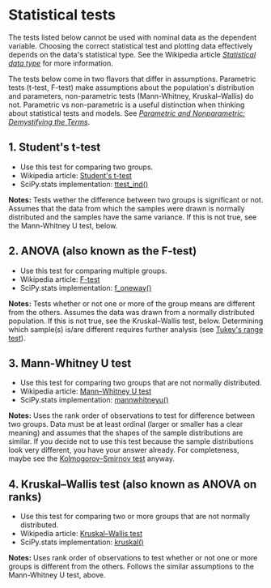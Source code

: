 # Statistical tests

The tests listed below cannot be used with nominal data as the dependent variable. Choosing the correct statistical test and plotting data effectively depends on the data's statistical type. See the Wikipedia article [*Statistical data type*](https://en.wikipedia.org/wiki/Statistical_data_type) for more information.

The tests below come in two flavors that differ in assumptions. Parametric tests (t-test, F-test) make assumptions about the population's distribution and parameters, non-parametric tests (Mann-Whitney, Kruskal–Wallis) do not. Parametric vs non-parametric is a useful distinction when thinking about statistical tests and models. See [*Parametric and Nonparametric: Demystifying the Terms*](https://github.com/4GeeksAcademy/gperdrizet-ds9-materials/blob/main/resources/articles/Hoskin_parametric_and%20_nonparametric.pdf).

## 1. Student's t-test

- Use this test for comparing two groups.
- Wikipedia article: [Student's t-test](https://en.wikipedia.org/wiki/Student%27s_t-test)
- SciPy.stats implementation: [ttest_ind()](https://docs.scipy.org/doc/scipy/reference/generated/scipy.stats.ttest_ind.html)

**Notes:** Tests wether the difference between two groups is significant or not. Assumes that the data from which the samples were drawn is normally distributed and the samples have the same variance. If this is not true, see the Mann-Whitney U test, below.

## 2. ANOVA (also known as the F-test)

- Use this test for comparing multiple groups.
- Wikipedia article: [F-test](https://en.wikipedia.org/wiki/F-test)
- SciPy.stats implementation: [f_oneway()](https://docs.scipy.org/doc/scipy/reference/generated/scipy.stats.f_oneway.html)

**Notes:** Tests whether or not one or more of the group means are different from the others. Assumes the data was drawn from a normally distributed population. If this is not true, see the Kruskal–Wallis test, below. Determining which sample(s) is/are different requires further analysis (see [Tukey's range test](https://en.wikipedia.org/wiki/Tukey%27s_range_test)).

## 3. Mann-Whitney U test

- Use this test for comparing two groups that are not normally distributed.
- Wikipedia article: [Mann–Whitney U test](https://en.wikipedia.org/wiki/Mann%E2%80%93Whitney_U_test)
- SciPy.stats implementation: [mannwhitneyu()](https://docs.scipy.org/doc/scipy/reference/generated/scipy.stats.mannwhitneyu.html)

**Notes:** Uses the rank order of observations to test for difference between two groups. Data must be at least ordinal (larger or smaller has a clear meaning) and assumes that the shapes of the sample distributions are similar. If you decide not to use this test because the sample distributions look very different, you have your answer already. For completeness, maybe see the [Kolmogorov–Smirnov test](https://en.wikipedia.org/wiki/Kolmogorov%E2%80%93Smirnov_test) anyway.

## 4. Kruskal–Wallis test (also known as ANOVA on ranks)

- Use this test for comparing two or more groups that are not normally distributed.
- Wikipedia article: [Kruskal–Wallis test](https://en.wikipedia.org/wiki/Kruskal%E2%80%93Wallis_test)
- SciPy.stats implementation: [kruskal()](https://docs.scipy.org/doc/scipy/reference/generated/scipy.stats.kruskal.html)

**Notes:** Uses rank order of observations to test whether or not one or more groups is different from the others. Follows the similar assumptions to the Mann-Whitney U test, above.
